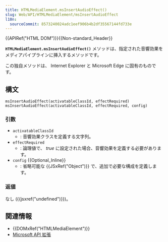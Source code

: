 ```yaml
---
title: HTMLMediaElement.msInsertAudioEffect()
slug: Web/API/HTMLMediaElement/msInsertAudioEffect
l10n:
  sourceCommit: 8573240024adc1eef906b4b2df35567144fd733e
---
```


{{APIRef("HTML DOM")}}{{Non-standard_Header}}

**`HTMLMediaElement.msInsertAudioEffect()`** メソッドは、指定された音響効果をメディアパイプラインに挿入するメソッドです。

この独自メソッドは、 Internet Explorer と Microsoft Edge に固有のものです。

## 構文

```js-nolint
msInsertAudioEffect(activatableClassId, effectRequired)
msInsertAudioEffect(activatableClassId, effectRequired, config)
```

### 引数

- `activatableClassId`
  - : 音響効果クラスを定義する文字列。
- `effectRequired`
  - : 論理値で、 _true_ に設定された場合、音響効果を定義する必要があります。
- `config` {{Optional_Inline}}
  - : 省略可能な {{JSxRef("Object")}} で、追加で必要な構成を定義します。

### 返値

なし ({{jsxref("undefined")}})。

## 関連情報

- {{DOMxRef("HTMLMediaElement")}}
- [Microsoft API 拡張](/ja/docs/Web/API/Microsoft_Extensions)
